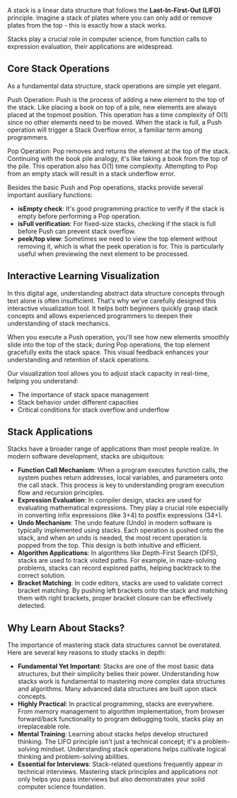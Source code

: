 A stack is a linear data structure that follows the **Last-In-First-Out (LIFO)** principle. Imagine a stack of plates where you can only add or remove plates from the top - this is exactly how a stack works.

Stacks play a crucial role in computer science, from function calls to expression evaluation, their applications are widespread.

## Core Stack Operations

As a fundamental data structure, stack operations are simple yet elegant.

Push Operation: Push is the process of adding a new element to the top of the stack. Like placing a book on top of a pile, new elements are always placed at the topmost position. This operation has a time complexity of O(1) since no other elements need to be moved. When the stack is full, a Push operation will trigger a Stack Overflow error, a familiar term among programmers.

Pop Operation: Pop removes and returns the element at the top of the stack. Continuing with the book pile analogy, it's like taking a book from the top of the pile. This operation also has O(1) time complexity. Attempting to Pop from an empty stack will result in a stack underflow error.

Besides the basic Push and Pop operations, stacks provide several important auxiliary functions:

- **isEmpty check**: It's good programming practice to verify if the stack is empty before performing a Pop operation.
- **isFull verification**: For fixed-size stacks, checking if the stack is full before Push can prevent stack overflow.
- **peek/top view**: Sometimes we need to view the top element without removing it, which is what the peek operation is for. This is particularly useful when previewing the next element to be processed.

## Interactive Learning Visualization

In this digital age, understanding abstract data structure concepts through text alone is often insufficient. That's why we've carefully designed this interactive visualization tool. It helps both beginners quickly grasp stack concepts and allows experienced programmers to deepen their understanding of stack mechanics.

When you execute a Push operation, you'll see how new elements smoothly slide into the top of the stack; during Pop operations, the top element gracefully exits the stack space. This visual feedback enhances your understanding and retention of stack operations.

Our visualization tool allows you to adjust stack capacity in real-time, helping you understand:

- The importance of stack space management
- Stack behavior under different capacities
- Critical conditions for stack overflow and underflow

## Stack Applications

Stacks have a broader range of applications than most people realize. In modern software development, stacks are ubiquitous:

- **Function Call Mechanism**: When a program executes function calls, the system pushes return addresses, local variables, and parameters onto the call stack. This process is key to understanding program execution flow and recursion principles.
- **Expression Evaluation**: In compiler design, stacks are used for evaluating mathematical expressions. They play a crucial role especially in converting infix expressions (like 3+4) to postfix expressions (34+).
- **Undo Mechanism**: The undo feature (Undo) in modern software is typically implemented using stacks. Each operation is pushed onto the stack, and when an undo is needed, the most recent operation is popped from the top. This design is both intuitive and efficient.
- **Algorithm Applications**: In algorithms like Depth-First Search (DFS), stacks are used to track visited paths. For example, in maze-solving problems, stacks can record explored paths, helping backtrack to the correct solution.
- **Bracket Matching**: In code editors, stacks are used to validate correct bracket matching. By pushing left brackets onto the stack and matching them with right brackets, proper bracket closure can be effectively detected.

## Why Learn About Stacks?

The importance of mastering stack data structures cannot be overstated. Here are several key reasons to study stacks in depth:

- **Fundamental Yet Important**: Stacks are one of the most basic data structures, but their simplicity belies their power. Understanding how stacks work is fundamental to mastering more complex data structures and algorithms. Many advanced data structures are built upon stack concepts.
- **Highly Practical**: In practical programming, stacks are everywhere. From memory management to algorithm implementation, from browser forward/back functionality to program debugging tools, stacks play an irreplaceable role.
- **Mental Training**: Learning about stacks helps develop structured thinking. The LIFO principle isn't just a technical concept; it's a problem-solving mindset. Understanding stack operations helps cultivate logical thinking and problem-solving abilities.
- **Essential for Interviews**: Stack-related questions frequently appear in technical interviews. Mastering stack principles and applications not only helps you pass interviews but also demonstrates your solid computer science foundation.
